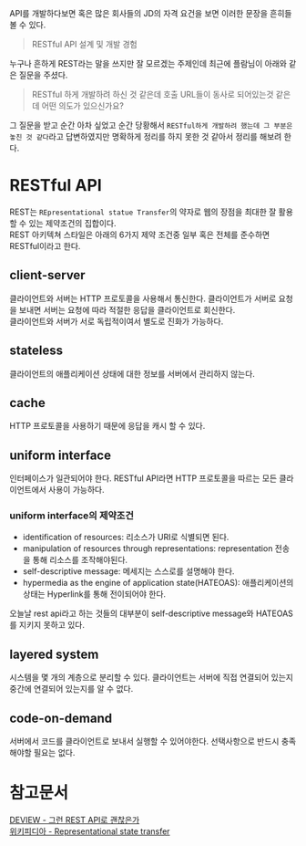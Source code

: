 API를 개발하다보면 혹은 많은 회사들의 JD의 자격 요건을 보면 이러한 문장을 흔히들 볼 수 있다.

> RESTful API 설계 및 개발 경험

누구나 흔하게 REST라는 말을 쓰지만 잘 모르겠는 주제인데 최근에 플람님이 아래와 같은 질문을 주셨다.   

> RESTful 하게 개발하려 하신 것 같은데 호출 URL들이 동사로 되어있는것 같은데 어떤 의도가 있으신가요?

그 질문을 받고 순간 아차 싶었고 순간 당황해서 `RESTful하게 개발하려 했는데 그 부분은 놓친 것 같다`라고 답변하였지만 명확하게 정리를 하지 못한 것 같아서 정리를 해보려 한다.

# RESTful API  
REST는 `REpresentational statue Transfer`의 약자로 웹의 장점을 최대한 잘 활용할 수 있는 제약조건의 집합이다.  
REST 아키텍쳐 스타일은 아래의 6가지 제약 조건중 일부 혹은 전체를 준수하면 RESTful이라고 한다.  

## client-server  
클라이언트와 서버는 HTTP 프로토콜을 사용해서 통신한다. 클라이언트가 서버로 요청을 보내면 서버는 요청에 따라 적절한 응답을 클라이언트로 회신한다.  
클라이언트와 서버가 서로 독립적이여서 별도로 진화가 가능하다.

## stateless  
클라이언트의 애플리케이션 상태에 대한 정보를 서버에서 관리하지 않는다. 

## cache  
HTTP 프로토콜을 사용하기 때문에 응답을 캐시 할 수 있다. 

## uniform interface  
인터페이스가 일관되어야 한다. RESTful API라면 HTTP 프로토콜을 따르는 모든 클라이언트에서 사용이 가능하다.  

### uniform interface의 제약조건  
- identification of resources: 리소스가 URI로 식별되면 된다.
- manipulation of resources through representations: representation 전송을 통해 리소스를 조작해야된다.
- self-descriptive message: 메세지는 스스로를 설명해야 한다.
- hypermedia as the engine of application state(HATEOAS): 애플리케이션의 상태는 Hyperlink를 통해 전이되어야 한다.

오늘날 rest api라고 하는 것들의 대부분이 self-descriptive message와 HATEOAS를 지키지 못하고 있다.

## layered system  
시스템을 몇 개의 계층으로 분리할 수 있다. 클라이언트는 서버에 직접 연결되어 있는지 중간에 연결되어 있는지를 알 수 없다.

## code-on-demand
서버에서 코드를 클라이언트로 보내서 실행할 수 있어야한다. 선택사항으로 반드시 충족해야할 필요는 없다.

# 참고문서
[DEVIEW - 그런 REST API로 괜찮은가](https://www.youtube.com/watch?v=RP_f5dMoHFc)  
[위키피디아 - Representational state transfer](https://en.wikipedia.org/wiki/Representational_state_transfer#Layered_system)